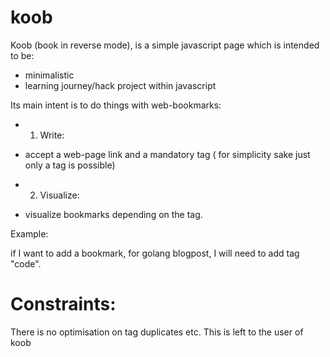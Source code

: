 # koob

Koob (book in reverse mode), is a simple javascript page which is intended to be:

- minimalistic
- learning journey/hack project within javascript

Its main intent is to do things with web-bookmarks:

* 1) Write:
- accept a web-page link and a mandatory tag ( for simplicity sake just only a tag is possible)

* 2) Visualize:

- visualize bookmarks depending on the tag.

Example:

if I want to add a bookmark, for golang blogpost, I will need to add tag "code".


# Constraints:

There is no optimisation on tag duplicates etc. This is left to the user of koob
